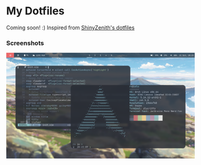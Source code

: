 # My Dotfiles

Coming soon! :)
Inspired from [ShinyZenith's dotfiles](https://github.com/shinyzenith/dotfiles)

### Screenshots

![Alt text](./.assets/screenshots/ss1.png "Screenshot 1")

